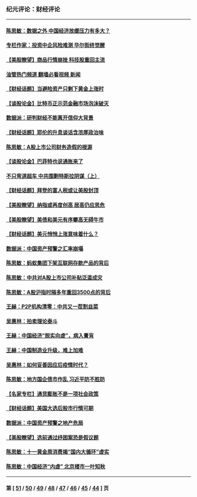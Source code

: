 ### 纪元评论：财经评论
---
#### [陈思敏：数据之外 中国经济放缓压力有多大？](../../pages/nsc1026/n13085576.md?07150330) 
#### [专栏作家：投资中企风险难测 华尔街终觉醒](../../pages/nsc1026/n13079366.md?07150330) 
#### [【美股瞭望】商品行情崩挫 科技股重回主流](../../pages/nsc1026/n13029798.md?07150330) 
#### [油管热门频道 翻墙必看视频 新闻](ok?07150330)
#### [【财经话题】当避险资产只剩下黄金上涨时](../../pages/nsc1026/n12975626.md?07150330) 
#### [【谈股论金】比特币正示范金融市场泡沫破灭](../../pages/nsc1026/n12961769.md?07150330) 
#### [数据派：研判财经不能离开信仰大背景](../../pages/nsc1026/n12932684.md?07150330) 
#### [【财经话题】耶伦的升息谈话含浓厚政治味](../../pages/nsc1026/n12927299.md?07150330) 
#### [陈思敏：A股上市公司财务造假的根源](../../pages/nsc1026/n11229323.md?07150330) 
#### [【谈股论金】巴菲特也说通胀来了](../../pages/nsc1026/n12922463.md?07150330) 
#### [不只弯道超车 中共围剿特斯拉阴谋（上）](../../pages/nsc1026/n12919595.md?07150330) 
#### [【财经话题】拜登的富人税或让美股封顶](../../pages/nsc1026/n12899125.md?07150330) 
#### [【美股瞭望】纳指或再度创高 居高仍应思危](../../pages/nsc1026/n12878350.md?07150330) 
#### [【美股瞭望】美债和美元有序攀高无碍牛市](../../pages/nsc1026/n12844459.md?07150330) 
#### [【财经话题】美元悄悄上涨意味着什么？](../../pages/nsc1026/n12798222.md?07150330) 
#### [数据派：中国资产预警之汇率崩塌](../../pages/nsc1026/n12774242.md?07150330) 
#### [陈思敏：蚂蚁集团下架互联网存款产品的背后](../../pages/nsc1026/n12719862.md?07150330) 
#### [陈思敏：中共对A股上市公司补贴泛滥成灾](../../pages/nsc1026/n12713263.md?07150330) 
#### [陈思敏：A股沪指时隔多年重回3500点的背后](../../pages/nsc1026/n12675538.md?07150330) 
#### [王赫：P2P机构清零：中共又一茬割韭菜](../../pages/nsc1026/n12614544.md?07150330) 
#### [吴惠林：拍卖理论泰斗](../../pages/nsc1026/n12591360.md?07150330) 
#### [王赫：中国经济“脱实向虚”，病入膏肓](../../pages/nsc1026/n12564946.md?07150330) 
#### [王赫：中国制造业升级，难上加难](../../pages/nsc1026/n12559461.md?07150330) 
#### [吴惠林：如何妥善因应后疫情时代？](../../pages/nsc1026/n12553885.md?07150330) 
#### [陈思敏：地方国企债市作乱 习近平防不胜防](../../pages/nsc1026/n12553384.md?07150330) 
#### [【名家专栏】通货膨胀不是一项社会政策](../../pages/nsc1026/n12528711.md?07150330) 
#### [【财经话题】美国大选后股市行情可期](../../pages/nsc1026/n12514949.md?07150330) 
#### [数据派：中国资产预警之地产危局](../../pages/nsc1026/n12490884.md?07150330) 
#### [【美股瞭望】选前通过纾困案恐是假议题](../../pages/nsc1026/n12487724.md?07150330) 
#### [陈思敏：十一黄金周消费揭“国内大循环”虚实](../../pages/nsc1026/n12468798.md?07150330) 
#### [陈思敏：中国经济“内虚” 北京楼市一叶知秋](../../pages/nsc1026/n12464918.md?07150330) 

---
#### 第 [ [51](./51.md?07150330) / [50](./50.md?07150330) / [49](./49.md?07150330) / [48](./48.md?07150330) / [47](./47.md?07150330) / [46](./46.md?07150330) / [45](./45.md?07150330) / [44](./44.md?07150330) ] 页
